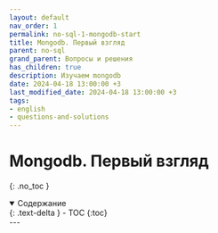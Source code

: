 ```yaml
---
layout: default
nav_order: 1
permalink: no-sql-1-mongodb-start
title: Mongodb. Первый взгляд
parent: no-sql
grand_parent: Вопросы и решения
has_children: true
description: Изучаем mongodb
date: 2024-04-18 13:00:00 +3
last_modified_date: 2024-04-18 13:00:00 +3
tags:
- english
- questions-and-solutions
---
```


# Mongodb. Первый взгляд
{: .no_toc }

<details open markdown="block">
  <summary>
    Содержание
  </summary>
  {: .text-delta }
- TOC
{:toc}
</details>
---
